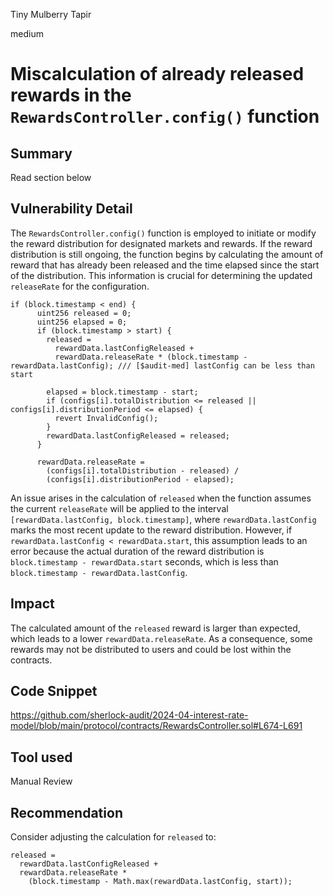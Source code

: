 Tiny Mulberry Tapir

medium

# Miscalculation of already released rewards in the `RewardsController.config()` function

## Summary
Read section below

## Vulnerability Detail
The `RewardsController.config()` function is employed to initiate or modify the reward distribution for designated markets and rewards. If the reward distribution is still ongoing, the function begins by calculating the amount of reward that has already been released and the time elapsed since the start of the distribution. This information is crucial for determining the updated `releaseRate` for the configuration.

```solidity=
if (block.timestamp < end) {
      uint256 released = 0;
      uint256 elapsed = 0;
      if (block.timestamp > start) {
        released =
          rewardData.lastConfigReleased +
          rewardData.releaseRate * (block.timestamp - rewardData.lastConfig); /// [$audit-med] lastConfig can be less than start 

        elapsed = block.timestamp - start;
        if (configs[i].totalDistribution <= released || configs[i].distributionPeriod <= elapsed) {
          revert InvalidConfig();
        }
        rewardData.lastConfigReleased = released;
      }

      rewardData.releaseRate =
        (configs[i].totalDistribution - released) /
        (configs[i].distributionPeriod - elapsed);
```

An issue arises in the calculation of `released` when the function assumes the current `releaseRate` will be applied to the interval `[rewardData.lastConfig, block.timestamp]`, where `rewardData.lastConfig` marks the most recent update to the reward distribution. However, if `rewardData.lastConfig < rewardData.start`, this assumption leads to an error because the actual duration of the reward distribution is `block.timestamp - rewardData.start` seconds, which is less than `block.timestamp - rewardData.lastConfig`.

## Impact
The calculated amount of the `released` reward is larger than expected, which leads to a lower `rewardData.releaseRate`. As a consequence, some rewards may not be distributed to users and could be lost within the contracts.

## Code Snippet
https://github.com/sherlock-audit/2024-04-interest-rate-model/blob/main/protocol/contracts/RewardsController.sol#L674-L691

## Tool used
Manual Review

## Recommendation
Consider adjusting the calculation for `released` to: 
```solidity=
released =
  rewardData.lastConfigReleased +
  rewardData.releaseRate *
    (block.timestamp - Math.max(rewardData.lastConfig, start));
```